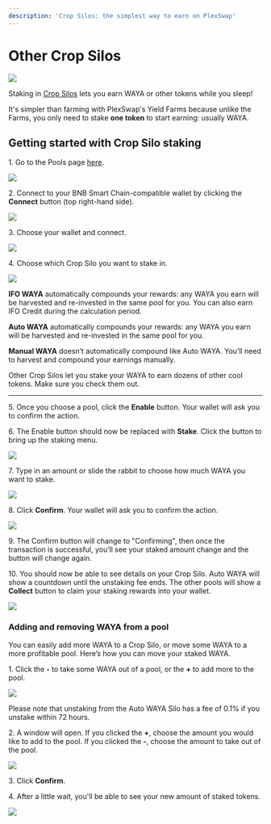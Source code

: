 ```yaml
---
description: 'Crop Silos: the simplest way to earn on PlexSwap'
---
```


# Other Crop Silos

![](../../../.gitbook/assets/how-to-GAYA-pool-staking-header.png)

Staking in [Crop Silos](https://docs.plexswap.finance/products/GAYA-pool) lets you earn WAYA or other tokens while you sleep!

It's simpler than farming with PlexSwap's Yield Farms because unlike the Farms, you only need to stake **one token** to start earning: usually WAYA.

## **Getting started with Crop Silo staking**

1\. Go to the Pools page [here](https://plexswap.finance/pools).

![](<../../../.gitbook/assets/1-how-to-stake-in-GAYA-pool (1) (1) (1) (1) (1) (2).png>)

2\. Connect to your BNB Smart Chain-compatible wallet by clicking the **Connect** button (top right-hand side).

![](<../../../.gitbook/assets/2-how-to-stake-in-GAYA-pool (1) (1) (1) (1) (1) (1).png>)



3\. Choose your wallet and connect.

![](<../../../.gitbook/assets/3-how-to-stake-in-GAYA-pool (1) (1) (1) (1) (2).png>)

4\. Choose which Crop Silo you want to stake in.

![](<../../../.gitbook/assets/4-how-to-stake-in-GAYA-pool (1).png>)



**IFO WAYA** automatically compounds your rewards: any WAYA you earn will be harvested and re-invested in the same pool for you. You can also earn IFO Credit during the calculation period.

**Auto WAYA** automatically compounds your rewards: any WAYA you earn will be harvested and re-invested in the same pool for you.

**Manual WAYA** doesn’t automatically compound like Auto WAYA. You’ll need to harvest and compound your earnings manually.

Other Crop Silos let you stake your WAYA to earn dozens of other cool tokens. Make sure you check them out.

***

5\. Once you choose a pool, click the **Enable** button. Your wallet will ask you to confirm the action.

6\. The Enable button should now be replaced with **Stake**. Click the button to bring up the staking menu.

![](<../../../.gitbook/assets/image (22).png>)

7\. Type in an amount or slide the rabbit to choose how much WAYA you want to stake.

![](<../../../.gitbook/assets/image (23).png>)

8\. Click **Confirm**. Your wallet will ask you to confirm the action.

![](<../../../.gitbook/assets/image (22) (1).png>)

9\. The Confirm button will change to "Confirming", then once the transaction is successful, you’ll see your staked amount change and the button will change again.

10\. You should now be able to see details on your Crop Silo. Auto WAYA will show a countdown until the unstaking fee ends. The other pools will show a **Collect** button to claim your staking rewards into your wallet.

![](<../../../.gitbook/assets/image (59) (1).png>)

### **Adding and removing WAYA from a pool**

You can easily add more WAYA to a Crop Silo, or move some WAYA to a more profitable pool. Here’s how you can move your staked WAYA.

1\. Click the **-** to take some WAYA out of a pool, or the **+** to add more to the pool.

![](<../../../.gitbook/assets/image (26).png>)

Please note that unstaking from the Auto WAYA Silo has a fee of 0.1% if you unstake within 72 hours.

2\. A window will open. If you clicked the **+**, choose the amount you would like to add to the pool. If you clicked the **-**, choose the amount to take out of the pool.

![](<../../../.gitbook/assets/image (27).png>)

3\. Click **Confirm**.

4\. After a little wait, you'll be able to see your new amount of staked tokens.

![](<../../../.gitbook/assets/image (29).png>)
